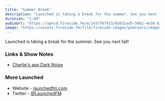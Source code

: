 ```yaml
---
title: "Summer Break"
description: "Launched is taking a break for the summer. See you next fall!"
duration: "1:04"
audioUrl: "https://aphid.fireside.fm/d/1437767933/65632ad5-59b2-4e30-82d1-13845dce07dd/18a6d2f1-27fd-487d-ae4b-26203ee89120.mp3"
image: "https://assets.fireside.fm/file/fireside-images/podcasts/images/6/65632ad5-59b2-4e30-82d1-13845dce07dd/episodes/1/18a6d2f1-27fd-487d-ae4b-26203ee89120/cover.jpg?v=1"
---
```


<p>Launched is taking a break for the summer. See you next fall!</p>

<h3>Links &amp; Show Notes</h3>

<ul>
<li><a href="https://darknoise.app" rel="nofollow">Charlie&#39;s app Dark Noise</a></li>
</ul>

<h3>More Launched</h3>

<ul>
<li>Website - <a href="https://launchedfm.com" rel="nofollow">launchedfm.com</a></li>
<li>Twitter - <a href="https://twitter.com/launchedfm" rel="nofollow">@LaunchedFM</a></li>
</ul>
